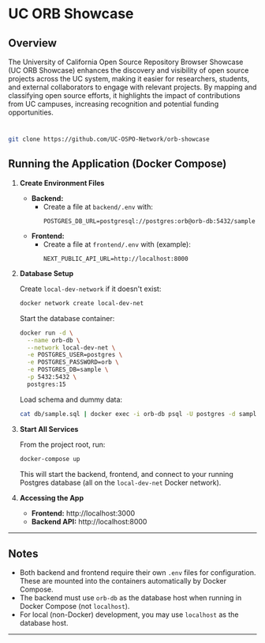# UC ORB Showcase

## Overview

The University of California Open Source Repository Browser Showcase (UC ORB Showcase) enhances the discovery and visibility of open source projects across the UC system, making it easier for researchers, students, and external collaborators to engage with relevant projects. By mapping and classifying open source efforts, it highlights the impact of contributions from UC campuses, increasing recognition and potential funding opportunities.

#

```bash
git clone https://github.com/UC-OSPO-Network/orb-showcase
```

## Running the Application (Docker Compose)

1. **Create Environment Files**

   - **Backend:**
     - Create a file at `backend/.env` with:
       ```
       POSTGRES_DB_URL=postgresql://postgres:orb@orb-db:5432/sample
       ```
   - **Frontend:**
     - Create a file at `frontend/.env` with (example):
       ```
       NEXT_PUBLIC_API_URL=http://localhost:8000
       ```
    
2. **Database Setup**

   Create `local-dev-network` if it doesn't exist:

   ```bash
   docker network create local-dev-net
   ```

   Start the database container:
   
   ```bash
   docker run -d \
     --name orb-db \
     --network local-dev-net \
     -e POSTGRES_USER=postgres \
     -e POSTGRES_PASSWORD=orb \
     -e POSTGRES_DB=sample \
     -p 5432:5432 \
     postgres:15
   ```

   Load schema and dummy data:
   ```bash
   cat db/sample.sql | docker exec -i orb-db psql -U postgres -d sample
   ```

3. **Start All Services**

   From the project root, run:
   ```bash
   docker-compose up
   ```
   This will start the backend, frontend, and connect to your running Postgres database (all on the `local-dev-net` Docker network).

4. **Accessing the App**
   - **Frontend:** http://localhost:3000
   - **Backend API:** http://localhost:8000

---

## Notes
- Both backend and frontend require their own `.env` files for configuration. These are mounted into the containers automatically by Docker Compose.
- The backend must use `orb-db` as the database host when running in Docker Compose (not `localhost`).
- For local (non-Docker) development, you may use `localhost` as the database host.

---


